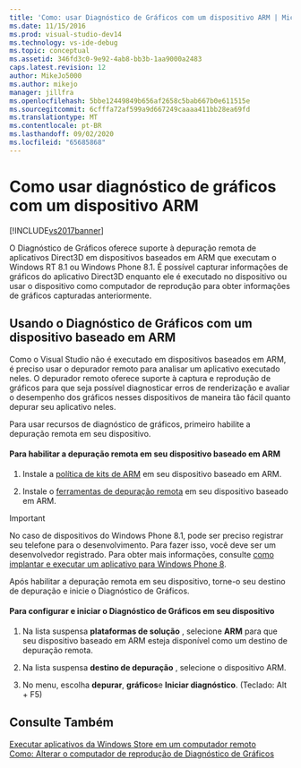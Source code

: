 ```yaml
---
title: 'Como: usar Diagnóstico de Gráficos com um dispositivo ARM | Microsoft Docs'
ms.date: 11/15/2016
ms.prod: visual-studio-dev14
ms.technology: vs-ide-debug
ms.topic: conceptual
ms.assetid: 346fd3c0-9e92-4ab8-bb3b-1aa9000a2483
caps.latest.revision: 12
author: MikeJo5000
ms.author: mikejo
manager: jillfra
ms.openlocfilehash: 5bbe12449849b656af2658c5bab667b0e611515e
ms.sourcegitcommit: 6cfffa72af599a9d667249caaaa411bb28ea69fd
ms.translationtype: MT
ms.contentlocale: pt-BR
ms.lasthandoff: 09/02/2020
ms.locfileid: "65685868"
---
```

# <a name="how-to-use-graphics-diagnostics-with-an-arm-device"></a>Como usar diagnóstico de gráficos com um dispositivo ARM
[!INCLUDE[vs2017banner](../includes/vs2017banner.md)]

O Diagnóstico de Gráficos oferece suporte à depuração remota de aplicativos Direct3D em dispositivos baseados em ARM que executam o Windows RT 8.1 ou Windows Phone 8.1. É possível capturar informações de gráficos do aplicativo Direct3D enquanto ele é executado no dispositivo ou usar o dispositivo como computador de reprodução para obter informações de gráficos capturadas anteriormente.  
  
## <a name="using-graphics-diagnostics-with-an-arm-based-device"></a>Usando o Diagnóstico de Gráficos com um dispositivo baseado em ARM  
 Como o Visual Studio não é executado em dispositivos baseados em ARM, é preciso usar o depurador remoto para analisar um aplicativo executado neles. O depurador remoto oferece suporte à captura e reprodução de gráficos para que seja possível diagnosticar erros de renderização e avaliar o desempenho dos gráficos nesses dispositivos de maneira tão fácil quanto depurar seu aplicativo neles.  
  
 Para usar recursos de diagnóstico de gráficos, primeiro habilite a depuração remota em seu dispositivo.  
  
#### <a name="to-enable-remote-debugging-on-your-arm-based-device"></a>Para habilitar a depuração remota em seu dispositivo baseado em ARM  
  
1. Instale a [política de kits de ARM](https://msdn.microsoft.com/windows/desktop/dn469188) em seu dispositivo baseado em ARM.  
  
2. Instale o [ferramentas de depuração remota](https://my.visualstudio.com/Downloads?q=remote%20tools%20visual%20studio%202015) em seu dispositivo baseado em ARM.  
  
> [!IMPORTANT]
> No caso de dispositivos do Windows Phone 8.1, pode ser preciso registrar seu telefone para o desenvolvimento. Para fazer isso, você deve ser um desenvolvedor registrado. Para obter mais informações, consulte [como implantar e executar um aplicativo para Windows Phone 8](https://msdn.microsoft.com/library/windowsphone/develop/ff402565.aspx).  
  
 Após habilitar a depuração remota em seu dispositivo, torne-o seu destino de depuração e inicie o Diagnóstico de Gráficos.  
  
#### <a name="to-configure-and-start-graphics-diagnostics-on-your-device"></a>Para configurar e iniciar o Diagnóstico de Gráficos em seu dispositivo  
  
1. Na lista suspensa **plataformas de solução** , selecione **ARM** para que seu dispositivo baseado em ARM esteja disponível como um destino de depuração remota.  
  
2. Na lista suspensa **destino de depuração** , selecione o dispositivo ARM.  
  
3. No menu, escolha **depurar**, **gráficos**e **Iniciar diagnóstico**. (Teclado: Alt + F5)  
  
## <a name="see-also"></a>Consulte Também  
 [Executar aplicativos da Windows Store em um computador remoto](../debugger/run-windows-store-apps-on-a-remote-machine.md)   
 [Como: Alterar o computador de reprodução de Diagnóstico de Gráficos](../debugger/how-to-change-the-graphics-diagnostics-playback-machine.md)
